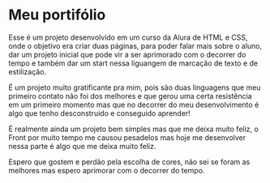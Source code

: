 # Meu portifólio

Esse é um projeto desenvolvido em um curso da Alura de HTML e CSS, onde o objetivo era criar duas páginas, para poder falar mais sobre o aluno, dar um projeto inicial que pode vir a ser aprimorado com o decorrer do tempo e também dar um start nessa liguangem de marcação de texto e de estilização.

É um projeto muito gratificante pra mim, pois são duas linguagens que meu primeiro contato não foi dos melhores e que gerou uma certa resistência em um primeiro momento mas que no decorrer do meu desenvolvimento é algo que tenho desconstruído e conseguido aprender!

É realmente ainda um projeto bem simples mas que me deixa muito feliz, o Front por muito tempo me causou pesadelos mas hoje me desenvolver nessa parte é algo que me deixa muito feliz.

Espero que gostem e perdão pela escolha de cores, não sei se foram as melhores mas espero aprimorar com o decorrer do tempo.
